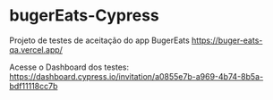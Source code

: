 # bugerEats-Cypress
Projeto de testes de aceitação do app BugerEats https://buger-eats-qa.vercel.app/

Acesse o Dashboard dos testes: https://dashboard.cypress.io/invitation/a0855e7b-a969-4b74-8b5a-bdf11118cc7b

